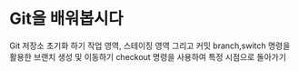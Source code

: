 # Git을 배워봅시다
Git 저장소 초기화 하기
작업 영역, 스테이징 영역 그리고 커밋
branch,switch 명령을 활용한 브랜치 생성 및 이동하기
checkout 명령을 사용하여 특정 시점으로 돌아가기
